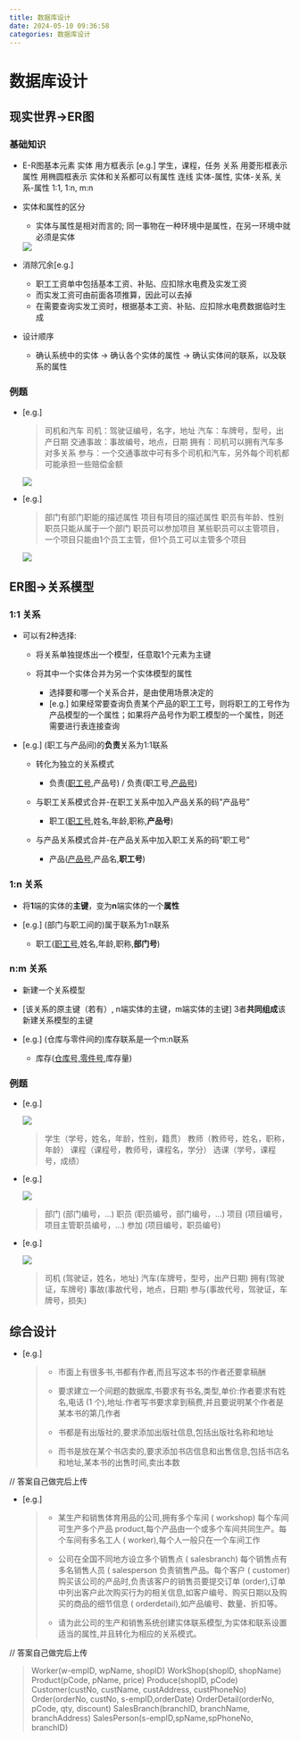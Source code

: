 ```yaml
---
title: 数据库设计
date: 2024-05-10 09:36:58
categories: 数据库设计
---
```


# 数据库设计

## 现实世界->ER图
### 基础知识
- E-R图基本元素
实体		用方框表示			[e.g.] 学生，课程，任务
关系		用菱形框表示		
属性		用椭圆框表示		实体和关系都可以有属性
连线		实体-属性, 实体-关系, 关系-属性		1:1, 1:n, m:n


- 实体和属性的区分
    - 实体与属性是相对而言的; 同一事物在一种环境中是属性，在另一环境中就必须是实体
    
  <img src="/img/design/pic1.png">
  
- 消除冗余[e.g.]
    - 职工工资单中包括基本工资、补贴、应扣除水电费及实发工资
    - 而实发工资可由前面各项推算，因此可以去掉
    - 在需要查询实发工资时，根据基本工资、补贴、应扣除水电费数据临时生成

- 设计顺序
  
    - 确认系统中的实体 -> 确认各个实体的属性 -> 确认实体间的联系，以及联系的属性

### 例题

- [e.g.] 

  > 司机和汽车
  > 司机：驾驶证编号，名字，地址
  > 汽车：车牌号，型号，出产日期
  > 交通事故：事故编号，地点，日期
  > 拥有：司机可以拥有汽车多对多关系
  > 参与：一个交通事故中可有多个司机和汽车，另外每个司机都可能承担一些赔偿金额

  <img src="/img/design/pic2.png">

- [e.g.]

  > 部门有部门职能的描述属性
  > 项目有项目的描述属性
  > 职员有年龄、性别
  > 职员只能从属于一个部门
  > 职员可以参加项目
  > 某些职员可以主管项目，一个项目只能由1个员工主管，但1个员工可以主管多个项目

  <img src="/img/design/pic3.png">



## ER图->关系模型

### 1:1 关系			

- 可以有2种选择:

  - 将关系单独提炼出一个模型，任意取1个元素为主键

  - 将其中一个实体合并为另一个实体模型的属性
    - 选择要和哪一个关系合并，是由使用场景决定的
    - [e.g.] 如果经常要查询负责某个产品的职工工号，则将职工的工号作为产品模型的一个属性；如果将产品号作为职工模型的一个属性，则还需要进行表连接查询

- [e.g.] (职工与产品间)的**负责**关系为1:1联系

  - 转化为独立的关系模式
    - 负责(<u>职工号</u>,产品号)  / 负责(职工号,<u>产品号</u>)

  - 与职工关系模式合并-在职工关系中加入产品关系的码”产品号”
    - 职工(<u>职工号</u>,姓名,年龄,职称,**产品号**)

  - 与产品关系模式合并-在产品关系中加入职工关系的码”职工号”
    - 产品(<u>产品号</u>,产品名,**职工号**)

### 1:n 关系

- 将**1**端的实体的**主键**，变为**n**端实体的一个**属性**

- [e.g.] (部门与职工间的)属于联系为1:n联系
  - 职工(<u>职工号</u>,姓名,年龄,职称,**部门号**) 

### n:m 关系

- 新建一个关系模型
- [该关系的原主键（若有）, n端实体的主键，m端实体的主键] 3者**共同组成**该新建关系模型的主键

- [e.g.] (仓库与零件间的)库存联系是一个m:n联系
  - 库存(<u>仓库号,零件号</u>,库存量)

### 例题

- [e.g.] 

  <img src="/img/design/pic4.png">

  > 学生（学号，姓名，年龄，性别，籍贯）
  > 教师（教师号，姓名，职称，年龄）
  > 课程（课程号，教师号，课程名，学分）
  > 选课（学号，课程号，成绩）

- [e.g.] 

  <img src="/img/design/pic3.png">

  > 部门 (部门编号，...)
  > 职员 (职员编号，部门编号，...)
  > 项目 (项目编号，项目主管职员编号，...) 
  > 参加 (项目编号，职员编号)

- [e.g.] 

  <img src="/img/design/pic2.png">

  > 司机 (驾驶证，姓名，地址)
  > 汽车(车牌号，型号，出产日期)
  > 拥有(驾驶证，车牌号)
  > 事故(事故代号，地点，日期)
  > 参与(事故代号，驾驶证，车牌号，损失)



## 综合设计

-  [e.g.] 

   > - 市面上有很多书,书都有作者,而且写这本书的作者还要拿稿酬
   >
   > - 要求建立一个间题的数据库,书要求有书名,类型,单价:作者要求有姓名,电话 (1 个),地址.作者写书要求拿到稿费,并且要说明某个作者是某本书的第几作者
   >
   > - 书都是有出版社的,要求添加出版社信息,包括出版社名称和地址
   >
   > - 而书是放在某个书店卖的,要求添加书店信息和出售信息,包括书店名和地址,某本书的出售时间,卖出本数

// 答案自己做完后上传

 

- [e.g.]
  > - 某生产和销售体育用品的公司,拥有多个车间 ( workshop) 每个车间可生产多个产品 product,每个产品由一个或多个车间共同生产。每个车间有多名工人 ( worker),每个人一般只在一个车间工作
  >
  > - 公司在全国不同地方设立多个销售点 ( salesbranch) 每个销售点有多名销售人员 ( salesperson 负责销售产品。每个客户 ( customer) 购买该公司的产品时,负责该客户的销售员要提交订单 (order),订单中列出客户此次购买行为的相关信息,如客户编号、购买日期以及购买的商品的细节信息 ( orderdetail),如产品编号、数量、折扣等。
  >
  > - 请为此公司的生产和销售系统创建实体联系模型,为实体和联系设置适当的属性,并且转化为相应的关系模式。


// 答案自己做完后上传

> Worker(w-empID, wpName, shopID)
> WorkShop(shopID, shopName)
> Product(pCode, pName, price)
> Produce(shopID, pCode)
> Customer(custNo, custName, custAddress, custPhoneNo)
> Order(orderNo, custNo, s-empID,orderDate)
> OrderDetail(orderNo, pCode, qty, discount)
> SalesBranch(branchID, branchName, branchAddress)
> SalesPerson(s-empID,spName,spPhoneNo, branchID)

